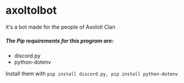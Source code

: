 # axoltolbot
it's a bot made for the people of Axolotl Clan

##### The Pip requirements for this program are:
- discord.py
- python-dotenv


Install them with `pip install discord.py,
                   pip install python-dotenv`
